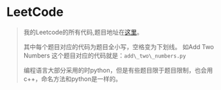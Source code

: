 # LeetCode
> 我的Leetcode的所有代码,题目地址在[这里](https://leetcode.com/problemset/algorithms/)。
>
><p></p>
>    其中每个题目对应的代码为题目全小写，空格变为下划线。
> 如Add Two Numbers 这个题目对应的代码就是：<code>add\_two\_numbers.py</code>
>
>
> 编程语言大部分采用的时python，但是有些题目限于题目限制，也会用c++，命名方法和python是一样的。
